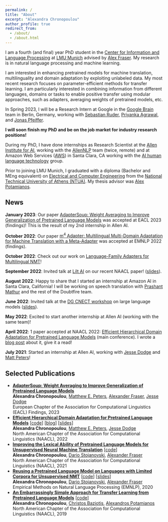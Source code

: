 ```yaml
---
permalink: /
title: "About"
excerpt: "Alexandra Chronopoulou"
author_profile: true
redirect_from: 
  - /about/
  - /about.html
---
```



I am a fourth (and final) year PhD student in the [Center for Information and Language Processing](https://www.cis.uni-muenchen.de/) at [LMU Munich](https://www.en.uni-muenchen.de/index.html) advised by [Alex Fraser](https://www.cis.uni-muenchen.de/~fraser/). My research is in natural language processing and machine learning.

I am interested in enhancing pretrained models for machine translation, multilinguality and domain adaptation by exploiting unlabeled data.  My most recent research focuses on parameter-efficient methods for transfer learning. I am particularly interested in combining information from different languages, domains or tasks to enable positive transfer using modular approaches, such as adapters, averaging weights of pretrained models, etc.

In Spring 2023, I will be a Research Intern at Google in the [Google Brain](https://research.google/teams/brain/) team in Berlin, Germany, working with [Sebastian Ruder](https://www.ruder.io/), [Priyanka Agrawal](https://sites.google.com/site/priyankaagr17), and [Jonas Pfeiffer](https://pfeiffer.ai/).

<b>I will soon finish my PhD and be on the job market for industry research positions!</b>

During my PhD, I have done internships as Research Scientist at the [Allen Institute for AI](https://allenai.org/), working with the [AllenNLP](https://allenai.org/allennlp) team (twice, remote) and at Amazon Web Services ([AWS](https://aws.amazon.com/)) in Santa Clara, CA working with the [AI human language technology](https://aws.amazon.com/machine-learning/language/) group. 

Prior to joining LMU Munich, I graduated with a diploma (Bachelor and MEng equivalent) on [Electrical and Computer Engineering](https://www.ece.ntua.gr/en) from the [National Technical University of Athens (NTUA)](https://www.ntua.gr/en/). My thesis advisor was [Alex Potamianos](https://slp-ntua.github.io/potam/). 



 <h2>News</h2>

<b>January 2023</b>: Our paper [AdapterSoup: Weight Averaging to Improve Generalization of Pretrained Language Models](https://arxiv.org/pdf/2302.07027.pdf) was accepted at EACL 2023 (findings)! This is the result of my 2nd internship in Allen AI. 


<b>October 2022</b>: Our paper [m<sup>4</sup> Adapter: Multilingual Multi-Domain Adaptation for Machine Translation with a Meta-Adapter](https://arxiv.org/abs/2210.11912) was accepted at EMNLP 2022 (findings).

<b>October 2022</b>: Check out our work on [Language-Family Adapters for Multilingual NMT](https://arxiv.org/pdf/2209.15236.pdf)! 

<b>September 2022</b>: Invited talk at [Lilt AI](https://lilt.com/) on our recent NAACL paper! 
([slides](https://alexandra-chron.github.io/files/hierdomadapt.pdf)).

<b>August 2022</b>: Happy to share that I started an internship at Amazon AI in Santa Clara, California! I will be working on speech translation with [Prashant Mathur](http://mtresearcher.github.io/) and the rest of the Doubtfire team.

<b>June 2022</b>: Invited talk at the [DG CNECT workshop](https://lr-coordination.eu/workshop4) on large language models ([slides](https://alexandra-chron.github.io/files/talk_dgcnect.pdf)).

<b>May 2022</b>: Excited to start another internship at Allen AI (working with the same team)!

<b>April 2022</b>: 1 paper accepted at NAACL 2022: [Efficient Hierarchical Domain Adaptation for Pretrained Language Models](https://aclanthology.org/2022.naacl-main.96.pdf) (main conference). I wrote a [blog post](https://blog.allenai.org/efficient-hierarchical-domain-adaptation-using-pretrained-language-models-fdd04c001230) about it, give it a read!

<b>July 2021</b>: Started an internship at Allen AI, working with [Jesse Dodge](https://jessedodge.github.io/) and [Matt Peters](https://scholar.google.com/citations?user=K5nCPZwAAAAJ&hl=en)!

<!-- <b>March 2021</b>: 1 paper accepted at NAACL 2021: [Improving the Lexical Ability of Pretrained Language Models for Unsupervised NMT](https://www.aclweb.org/anthology/2021.naacl-main.16.pdf) (main conf.)

<b>September 2020</b>: 2 papers accepted at EMNLP 2020: [Reusing a Pretrained Language Model on Languages with Limited Corpora for Unsupervised NMT](https://aclanthology.org/2020.emnlp-main.214.pdf) (main conf.) and [Domain Adversarial Fine-Tuning as an Effective Regularizer](https://aclanthology.org/2020.findings-emnlp.278.pdf) (findings)

<b>July 2020</b>: Our system ranked first in the WMT 2020 Unsupervised Translation Shared Task (translation system between Upper Sorbian and German). <br> -->

 <h2>Selected Publications</h2>

<!-- [<a href="https://alexandra-chron.github.io/publications/">AdapterSoup: Weight Averaging to Improve Generalization of Pretrained Language Models</a>] -->

<ul class="sparse-list">
          <li>
          <b><a  href="https://arxiv.org/pdf/2302.07027.pdf">AdapterSoup: Weight Averaging to Improve Generalization of Pretrained Language Models</a></b> <br/>
          <b>Alexandra Chronopoulou</b>, <a href="https://scholar.google.com/citations?user=K5nCPZwAAAAJ&hl=en">Matthew E. Peters</a>, <a href="https://www.cis.uni-muenchen.de/~fraser/">Alexander Fraser</a>, <a href="https://jessedodge.github.io/">Jesse Dodge</a> <br/>
          European Chapter of the Association for Computational Linguistics (EACL) Findings, 2023<br/>
        </li>
            <li>
           <b><a  href="https://aclanthology.org/2022.naacl-main.96.pdf">Efficient Hierarchical Domain Adaptation for Pretrained Language Models</a></b>          
          [<a href="https://github.com/alexandra-chron/hierarchical-domain-adaptation" class="link-in-list">code</a>]
          [<a href="https://blog.allenai.org/efficient-hierarchical-domain-adaptation-using-pretrained-language-models-fdd04c001230">blog</a>]
          [<a href="https://alexandra-chron.github.io/files/eff_hier_dom_adapt.pdf" class="link-in-list">slides</a>] <br/>
          <b>Alexandra Chronopoulou</b>, <a href="https://scholar.google.com/citations?user=K5nCPZwAAAAJ&hl=en">Matthew E. Peters</a>, <a href="https://jessedodge.github.io/">Jesse Dodge</a> <br/>
          North American Chapter of the Association for Computational Linguistics (NAACL), 2022<br/>
          <!-- [<a href="https://aclanthology.org/2022.naacl-main.96.pdf">paper</a>] -->
        </li>
          <li>
          <b><a href="https://www.aclweb.org/anthology/2021.naacl-main.16.pdf">Improving the Lexical Ability of Pretrained Language Models for Unsupervised Neural Machine Translation</a></b>
          [<a href="https://github.com/alexandra-chron/lexical_xlm_relm" class="link-in-list">code</a>] <br/>
          <b>Alexandra Chronopoulou</b>, <a href="https://www.cis.lmu.de/~dario/">Dario Stojanovski</a>, <a href="https://www.cis.uni-muenchen.de/~fraser/">Alexander Fraser</a> <br/>
          North American Chapter of the Association for Computational Linguistics (NAACL), 2021<br/>
          <!-- [<a href="https://www.aclweb.org/anthology/2021.naacl-main.16.pdf">paper</a>] -->
        </li>
        <li>
          <b><a href="https://www.aclweb.org/anthology/2020.emnlp-main.214.pdf">Reusing a Pretrained Language Model on Languages with Limited Corpora for Unsupervised NMT</a></b>         [<a href="https://github.com/alexandra-chron/relm_unmt">code</a>]
          [<a href="https://alexandra-chron.github.io/files/relm.pdf" class="link-in-list">slides</a>]<br/>
          <b>Alexandra Chronopoulou</b>, <a href="https://www.cis.lmu.de/~dario/">Dario Stojanovski</a>, <a href="https://www.cis.uni-muenchen.de/~fraser/">Alexander Fraser</a> <br/>
          Empirical Methods on Natural Language Processing (EMNLP), 2020 <br/>
          <!-- [<a href="https://www.aclweb.org/anthology/2020.emnlp-main.214.pdf" class="link-in-list">paper</a>] -->
        </li>
        <li>
          <b><a href="https://www.aclweb.org/anthology/N19-1213.pdf">An Embarrassingly Simple Approach for Transfer Learning from Pretrained Language Models</a></b>  [<a href="https://github.com/alexandra-chron/siatl" class="link-in-list">code</a>] <br/>
          <b>Alexandra Chronopoulou</b>, <a href="https://cbaziotis.github.io/">Christos Baziotis</a>, <a href="https://slp-ntua.github.io/potam/">Alexandros Potamianos</a> <br/>
          North American Chapter of the Association for Computational Linguistics (NAACL), 2019<br/>
          <!-- [<a href="https://www.aclweb.org/anthology/N19-1213.pdf" class="link-in-list">paper</a>] -->
        </li>

</ul>

